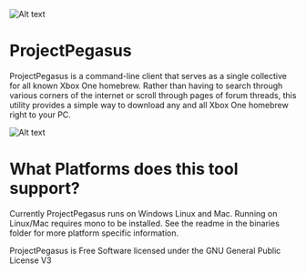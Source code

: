 ![Alt text](  https://travis-ci.org/travis-ci/travis-web.svg?branch=master )
# ProjectPegasus
ProjectPegasus is a command-line client that serves as a single collective for
all known Xbox One homebrew. Rather than having to search through various corners
of the internet or scroll through pages of forum threads, this utility provides a
simple way to download any and all Xbox One homebrew right to your PC. 

![Alt text](  http://i.imgur.com/KzH9EoX.png "ProjectPegasus")

# What Platforms does this tool support?
Currently ProjectPegasus runs on Windows Linux and Mac. Running on Linux/Mac
requires mono to be installed. See the readme in the binaries folder for more
platform specific information.




ProjectPegasus is Free Software licensed under the GNU General Public License V3
